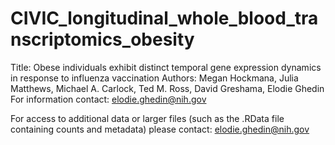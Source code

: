 # CIVIC_longitudinal_whole_blood_transcriptomics_obesity
Title: Obese individuals exhibit distinct temporal gene expression dynamics in response to influenza vaccination
Authors: Megan Hockmana, Julia Matthews, Michael A. Carlock, Ted M. Ross, David Greshama, Elodie Ghedin
For information contact: elodie.ghedin@nih.gov

For access to additional data or larger files (such as the .RData file containing counts and metadata) please contact: elodie.ghedin@nih.gov
